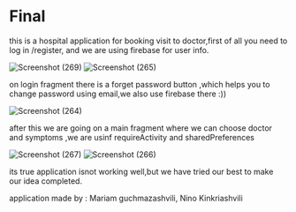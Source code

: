 # Final
this is a hospital application for booking visit to doctor,first of all you need to log in /register, and we are using firebase for user info.

![Screenshot (269)](https://user-images.githubusercontent.com/93010014/151032170-245e40d0-1bd9-460a-b5c3-9af99138a961.png)
![Screenshot (265)](https://user-images.githubusercontent.com/93010014/151031705-fcd38faa-a90d-4385-98cd-738b817deb14.png)

on login fragment there is a forget password button ,which helps you to change password using email,we also use firebase there :)) 

![Screenshot (264)](https://user-images.githubusercontent.com/93010014/151032394-c849015d-31b9-4dbd-bc24-42cbd831fbd4.png)


after this we are going on a main fragment where we can choose doctor and symptoms ,we are usinf requireActivity and sharedPreferences

![Screenshot (267)](https://user-images.githubusercontent.com/93010014/151032679-62880653-56c2-4790-886b-099d05c19187.png)
![Screenshot (266)](https://user-images.githubusercontent.com/93010014/151032821-7890ff94-7b10-4fe8-8215-a4821f87e7a1.png)

its true application isnot working well,but we have tried our best to make our idea completed.


application made by : Mariam guchmazashvili, Nino Kinkriashvili
